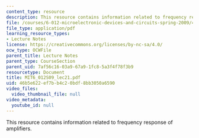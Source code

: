 ```yaml
---
content_type: resource
description: This resource contains information related to frequency response of amplifiers.
file: /courses/6-012-microelectronic-devices-and-circuits-spring-2009/46b5e622ef7bb4c20bdf8bb3050a6590_MIT6_012S09_lec21.pdf
file_type: application/pdf
learning_resource_types:
- Lecture Notes
license: https://creativecommons.org/licenses/by-nc-sa/4.0/
ocw_type: OCWFile
parent_title: Lecture Notes
parent_type: CourseSection
parent_uid: 7af56c16-03a9-67a9-1fc8-5a3f4f78f3b9
resourcetype: Document
title: MIT6_012S09_lec21.pdf
uid: 46b5e622-ef7b-b4c2-0bdf-8bb3050a6590
video_files:
  video_thumbnail_file: null
video_metadata:
  youtube_id: null
---
```

This resource contains information related to frequency response of amplifiers.